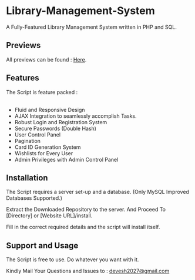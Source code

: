# Library-Management-System

A Fully-Featured Library Management System written in PHP and SQL.

## Previews

All previews can be found : <a href='https://imgur.com/a/fI8n3Ou' target='_blank'>Here</a>.

## Features

The Script is feature packed :
<br/><br/>
<ul>
	<li>Fluid and Responsive Design</li>
	<li>AJAX Integration to seamlessly accomplish Tasks.</li>
	<li>Robust Login and Registration System</li>
	<li>Secure Passwords (Double Hash)</li>
	<li>User Control Panel</li>
	<li>Pagination</li>
	<li>Card ID Generation System</li>
	<li>Wishlists for Every User</li>
	<li>Admin Privileges with Admin Control Panel</li>
</ul>

## Installation

The Script requires a server set-up and a database. (Only MySQL Improved Databases Supported.)

Extract the Downloaded Repository to the server. And Proceed To [Directory] or [Website URL]/install.

Fill in the correct required details and the script will install itself.

## Support and Usage

The Script is free to use. Do whatever you want with it.

Kindly Mail Your Questions and Issues to : devesh2027@gmail.com
